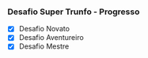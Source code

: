 ### Desafio Super Trunfo - Progresso

-[x] Desafio Novato
-[x] Desafio Aventureiro
-[x] Desafio Mestre